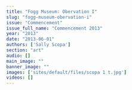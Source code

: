 ```yaml
---
title: "Fogg Museum: Obervation I"
slug: "fogg-museum-obervation-i"
issue: "Commencement"
issue_full_name: "Commencement 2013"
year: "2013"
date: "2013-06-01"
authors: ['Sally Scopa']
section: "art"
audio: []
main_image: ""
banner_image: ""
images: ['sites/default/files/scopa 1 t.jpg']
videos: []
---
```

